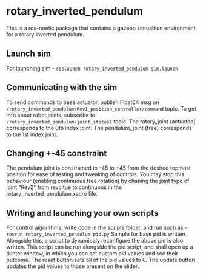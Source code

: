 # rotary_inverted_pendulum

This is a ros-noetic package that contains a gazebo simualtion environment for a rotary inverted pendulum.

## Launch sim

For launching sim - 
`roslaunch rotary_inverted_pendulum sim.launch`

## Communicating with the sim

To send commands to base actuator, publish Float64 msg on `/rotary_inverted_pendulum/Rev1_position_controller/command` topic.
To get info about robot joints, subscribe to `/rotary_inverted_pendulum/joint_states1` topic.
The rotory_joint (actuated) corresponds to the 0th index joint.
The pendulum_joint (free) corresponds to the 1st index joint.

## Changing +-45 constraint 

The pendulum joint is constrained to -45 to +45 from the desired topmost position for ease of testing and tweaking of controls.
You may stop this behaviour (enabling continuous free rotation) by chaning the joint type of joint "Rev2" from revoltue to continuous in the rotary_inverted_pendulum.xacro file. 

## Writing and launching your own scripts

For control algorithms, write code in the scripts folder, and run such as - `rosrun rotary_inverted_pendulum pid.py`
Sample for base pid is written.
Alongside this, a script to dynamicaly reconfigure the above pid is also written. This script can be run alongside the pid script, and shall open up a tkinter window, in which you can set custom pid values and see their outcome. The reset button sets all of the pid values to 0. The update button updates the pid values to those present on the slider.
